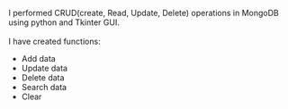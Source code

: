 I performed CRUD(create, Read, Update, Delete) operations in MongoDB using python and Tkinter GUI.
<br>
<br>
I have created functions:
  - Add data
  - Update data
  - Delete data
  - Search data
  - Clear
